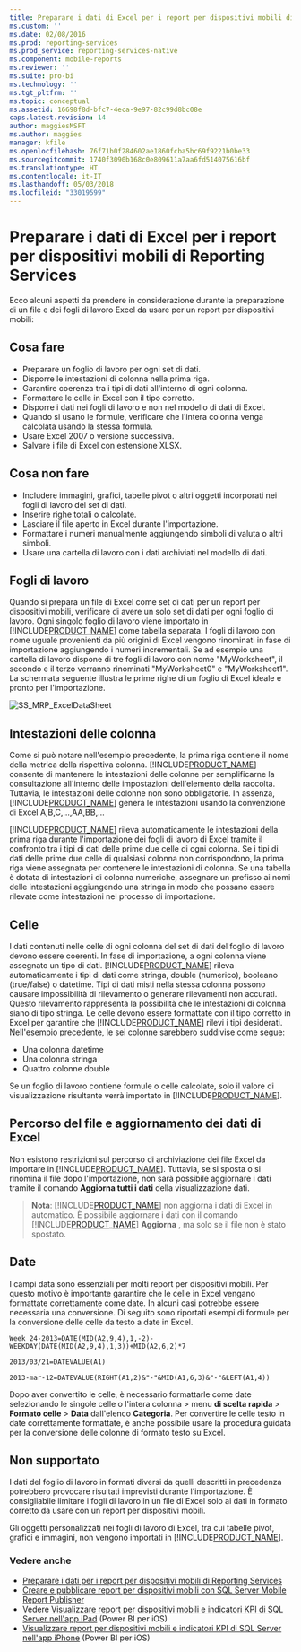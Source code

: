 ```yaml
---
title: Preparare i dati di Excel per i report per dispositivi mobili di Reporting Services | Microsoft Docs
ms.custom: ''
ms.date: 02/08/2016
ms.prod: reporting-services
ms.prod_service: reporting-services-native
ms.component: mobile-reports
ms.reviewer: ''
ms.suite: pro-bi
ms.technology: ''
ms.tgt_pltfrm: ''
ms.topic: conceptual
ms.assetid: 16698f8d-bfc7-4eca-9e97-82c99d8bc08e
caps.latest.revision: 14
author: maggiesMSFT
ms.author: maggies
manager: kfile
ms.openlocfilehash: 76f71b0f284602ae1860fcba5bc69f9221b0be33
ms.sourcegitcommit: 1740f3090b168c0e809611a7aa6fd514075616bf
ms.translationtype: HT
ms.contentlocale: it-IT
ms.lasthandoff: 05/03/2018
ms.locfileid: "33019599"
---
```

# <a name="prepare-excel-data-for-reporting-services-mobile-reports"></a>Preparare i dati di Excel per i report per dispositivi mobili di Reporting Services
  
Ecco alcuni aspetti da prendere in considerazione durante la preparazione di un file e dei fogli di lavoro Excel da usare per un report per dispositivi mobili:  
  
## <a name="do"></a>Cosa fare  
  
- Preparare un foglio di lavoro per ogni set di dati.  
- Disporre le intestazioni di colonna nella prima riga.  
- Garantire coerenza tra i tipi di dati all'interno di ogni colonna.  
- Formattare le celle in Excel con il tipo corretto.  
- Disporre i dati nei fogli di lavoro e non nel modello di dati di Excel.  
- Quando si usano le formule, verificare che l'intera colonna venga calcolata usando la stessa formula.  
- Usare Excel 2007 o versione successiva.  
- Salvare i file di Excel con estensione XLSX.  
          
## <a name="dont"></a>Cosa non fare  
  
- Includere immagini, grafici, tabelle pivot o altri oggetti incorporati nei fogli di lavoro del set di dati.  
- Inserire righe totali o calcolate.  
- Lasciare il file aperto in Excel durante l'importazione.  
- Formattare i numeri manualmente aggiungendo simboli di valuta o altri simboli.  
- Usare una cartella di lavoro con i dati archiviati nel modello di dati.  
  
## <a name="worksheets"></a>Fogli di lavoro  
          
Quando si prepara un file di Excel come set di dati per un report per dispositivi mobili, verificare di avere un solo set di dati per ogni foglio di lavoro. Ogni singolo foglio di lavoro viene importato in [!INCLUDE[PRODUCT_NAME](../../includes/ss-mobilereptpub-short.md)] come tabella separata. I fogli di lavoro con nome uguale provenienti da più origini di Excel vengono rinominati in fase di importazione aggiungendo i numeri incrementali. Se ad esempio una cartella di lavoro dispone di tre fogli di lavoro con nome "MyWorksheet", il secondo e il terzo verranno rinominati "MyWorksheet0" e "MyWorksheet1". La schermata seguente illustra le prime righe di un foglio di Excel ideale e pronto per l'importazione.  
  
![SS_MRP_ExcelDataSheet](../../reporting-services/mobile-reports/media/ss-mrp-exceldatasheet.png)  
          
## <a name="column-headers"></a>Intestazioni delle colonna  
  
Come si può notare nell'esempio precedente, la prima riga contiene il nome della metrica della rispettiva colonna. [!INCLUDE[PRODUCT_NAME](../../includes/ss-mobilereptpub-short.md)] consente di mantenere le intestazioni delle colonne per semplificarne la consultazione all'interno delle impostazioni dell'elemento della raccolta. Tuttavia, le intestazioni delle colonne non sono obbligatorie. In assenza, [!INCLUDE[PRODUCT_NAME](../../includes/ss-mobilereptpub-short.md)] genera le intestazioni usando la convenzione di Excel A,B,C,...,AA,BB,...  
  
[!INCLUDE[PRODUCT_NAME](../../includes/ss-mobilereptpub-short.md)] rileva automaticamente le intestazioni della prima riga durante l'importazione dei fogli di lavoro di Excel tramite il confronto tra i tipi di dati delle prime due celle di ogni colonna. Se i tipi di dati delle prime due celle di qualsiasi colonna non corrispondono, la prima riga viene assegnata per contenere le intestazioni di colonna. Se una tabella è dotata di intestazioni di colonna numeriche, assegnare un prefisso ai nomi delle intestazioni aggiungendo una stringa in modo che possano essere rilevate come intestazioni nel processo di importazione.  
  
## <a name="cells"></a>Celle  
  
I dati contenuti nelle celle di ogni colonna del set di dati del foglio di lavoro devono essere coerenti. In fase di importazione, a ogni colonna viene assegnato un tipo di dati. [!INCLUDE[PRODUCT_NAME](../../includes/ss-mobilereptpub-short.md)] rileva automaticamente i tipi di dati come stringa, double (numerico), booleano (true/false) o datetime. Tipi di dati misti nella stessa colonna possono causare impossibilità di rilevamento o generare rilevamenti non accurati. Questo rilevamento rappresenta la possibilità che le intestazioni di colonna siano di tipo stringa. Le celle devono essere formattate con il tipo corretto in Excel per garantire che [!INCLUDE[PRODUCT_NAME](../../includes/ss-mobilereptpub-short.md)] rilevi i tipi desiderati. Nell'esempio precedente, le sei colonne sarebbero suddivise come segue:  
*  Una colonna datetime  
*  Una colonna stringa  
*  Quattro colonne double  
  
Se un foglio di lavoro contiene formule o celle calcolate, solo il valore di visualizzazione risultante verrà importato in [!INCLUDE[PRODUCT_NAME](../../includes/ss-mobilereptpub-short.md)].  
  
## <a name="file-location-and-refreshing-excel-data"></a>Percorso del file e aggiornamento dei dati di Excel  
  
Non esistono restrizioni sul percorso di archiviazione dei file Excel da importare in [!INCLUDE[PRODUCT_NAME](../../includes/ss-mobilereptpub-short.md)]. Tuttavia, se si sposta o si rinomina il file dopo l'importazione, non sarà possibile aggiornare i dati tramite il comando **Aggiorna tutti i dati** della visualizzazione dati.   
  
>**Nota**: [!INCLUDE[PRODUCT_NAME](../../includes/ss-mobilereptpub-short.md)] non aggiorna i dati di Excel in automatico. È possibile aggiornare i dati con il comando [!INCLUDE[PRODUCT_NAME](../../includes/ss-mobilereptpub-short.md)] **Aggiorna** , ma solo se il file non è stato spostato.  
  
## <a name="dates"></a>Date  
  
I campi data sono essenziali per molti report per dispositivi mobili. Per questo motivo è importante garantire che le celle in Excel vengano formattate correttamente come date. In alcuni casi potrebbe essere necessaria una conversione. Di seguito sono riportati esempi di formule per la conversione delle celle da testo a date in Excel.  
  
    Week 24-2013=DATE(MID(A2,9,4),1,-2)-WEEKDAY(DATE(MID(A2,9,4),1,3))+MID(A2,6,2)*7  
  
    2013/03/21=DATEVALUE(A1)  
  
    2013-mar-12=DATEVALUE(RIGHT(A1,2)&"-"&MID(A1,6,3)&"-"&LEFT(A1,4))  
  
Dopo aver convertito le celle, è necessario formattarle come date selezionando le singole celle o l'intera colonna > menu **di scelta rapida** > **Formato celle** > **Data** dall'elenco **Categoria**. Per convertire le celle testo in date correttamente formattate, è anche possibile usare la procedura guidata per la conversione delle colonne di formato testo su Excel.  
  
## <a name="unsupported"></a>Non supportato  
  
I dati del foglio di lavoro in formati diversi da quelli descritti in precedenza potrebbero provocare risultati imprevisti durante l'importazione. È consigliabile limitare i fogli di lavoro in un file di Excel solo ai dati in formato corretto da usare con un report per dispositivi mobili.  
  
Gli oggetti personalizzati nei fogli di lavoro di Excel, tra cui tabelle pivot, grafici e immagini, non vengono importati in [!INCLUDE[PRODUCT_NAME](../../includes/ss-mobilereptpub-short.md)].  
  
### <a name="see-also"></a>Vedere anche  
- [Preparare i dati per i report per dispositivi mobili di Reporting Services](../../reporting-services/mobile-reports/prepare-data-for-reporting-services-mobile-reports.md)  
- [Creare e pubblicare report per dispositivi mobili con SQL Server Mobile Report Publisher](../../reporting-services/mobile-reports/create-mobile-reports-with-sql-server-mobile-report-publisher.md)  
-  Vedere [Visualizzare report per dispositivi mobili e indicatori KPI di SQL Server nell'app iPad](https://pbiwebprod-docs.azurewebsites.net/en-us/documentation/powerbi-mobile-ipad-kpis-mobile-reports)  (Power BI per iOS)  
-  [Visualizzare report per dispositivi mobili e indicatori KPI di SQL Server nell'app iPhone](https://pbiwebprod-docs.azurewebsites.net/en-us/documentation/powerbi-mobile-iphone-kpis-mobile-reports) (Power BI per iOS)  
  
  
  
  
  
  
  

